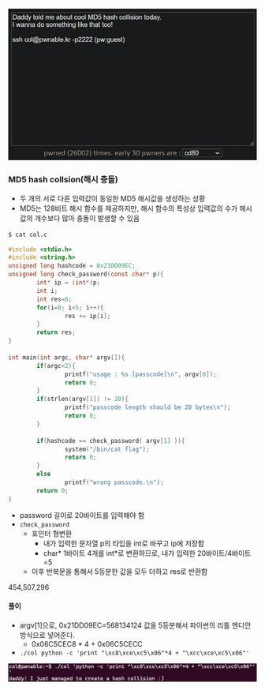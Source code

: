 ![](../../Attachments/D541431D-F42C-4EA7-ADC9-ECF400436A0F.png)



### MD5 hash collsion(해시 충돌)
- 두 개의 서로 다른 입력값이 동일한 MD5 해시값을 생성하는 상황
- MD5는 128비트 해시 함수를 제공하지만, 해시 함수의 특성상 입력값의 수가 해시값의 개수보다 많아 충돌이 발생할 수 있음

`$ cat col.c`

```c
#include <stdio.h>
#include <string.h>
unsigned long hashcode = 0x21DD09EC;
unsigned long check_password(const char* p){
        int* ip = (int*)p;
        int i;
        int res=0;
        for(i=0; i<5; i++){
                res += ip[i];
        }
        return res;
}

int main(int argc, char* argv[]){
        if(argc<2){
                printf("usage : %s [passcode]\n", argv[0]);
                return 0;
        }
        if(strlen(argv[1]) != 20){
                printf("passcode length should be 20 bytes\n");
                return 0;
        }

        if(hashcode == check_password( argv[1] )){
                system("/bin/cat flag");
                return 0;
        }
        else
                printf("wrong passcode.\n");
        return 0;
}
```
- password 길이로 20바이트를 입력해야 함
- `check_password`
	- 포인터 형변환
		- 내가 입력한 문자열 p의 타입을 int로 바꾸고 ip에 저장함
		- char* 1바이트 4개를 int\*로 변환하므로, 내가 입력한 20바이트/4바이트=5
	- 이후 반복문을 통해서 5등분한 값을 모두 더하고 res로 반환함

454,507,296
#### 풀이
- argv[1]으로, 0x21DD09EC=568134124 값을 5등분해서 파이썬의 리틀 엔디안 방식으로 넣어준다.
	- 0x06C5CEC8 * 4 + 0x06C5CECC
- `./col python -c 'print "\xc8\xce\xc5\x06"*4 + "\xcc\xce\xc5\x06"'`

![](../../Attachments/14904862-C081-41A3-B318-2A47D275ACB6.png)
